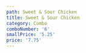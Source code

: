 ```yaml
---
path: Sweet & Sour Chicken
title: Sweet & Sour Chicken
category: Combo
comboNumber: '6'
smallPrice: '5.25'
price: '7.75'
---
```


